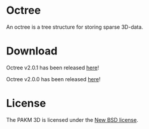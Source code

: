 # Octree

An octree is a tree structure for storing sparse 3D-data.

# Download
Octree v2.0.1 has been released [here](https://www.nuget.org/packages/Octree.SilverHorn/2.0.1)!

Octree v2.0.0 has been released [here](https://www.nuget.org/packages/Octree.SilverHorn/2.0.0)!

# License
The PAKM 3D is licensed under the [New BSD license](https://github.com/kashinoleg/Octree/blob/master/LICENSE).
